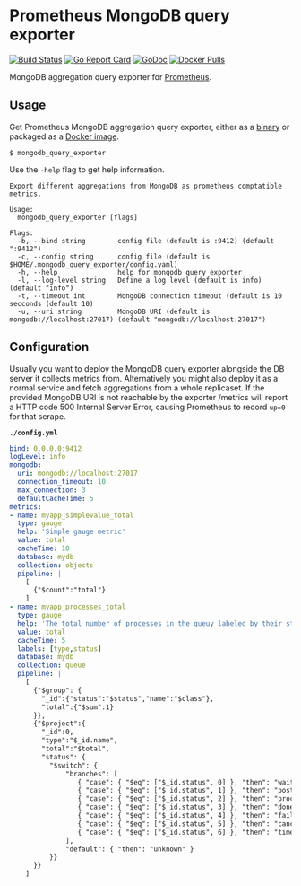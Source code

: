 # Prometheus MongoDB query exporter
[![Build Status](https://travis-ci.org/raffis/mongodb_query_exporter.svg)](https://travis-ci.org/raffis/mongodb_query_exporter)
[![Go Report Card](https://goreportcard.com/badge/github.com/raffis/mongodb_query_exporter)](https://goreportcard.com/report/github.com/raffis/mongodb_query_exporter)
[![GoDoc](https://godoc.org/github.com/raffis/mongodb_query_exporter?status.svg)](https://godoc.org/github.com/raffis/mongodb_query_exporter)
[![Docker Pulls](https://img.shields.io/docker/pulls/githubraffis/mongodb_query_exporter.svg?maxAge=604800)](https://hub.docker.com/r/githubraffis/mongodb_query_exporter)

MongoDB aggregation query exporter for [Prometheus](https://prometheus.io).


## Usage

Get Prometheus MongoDB aggregation query exporter, either as a [binary](https://github.com/raffis/mongodb_query_exporter/releases/latest) or packaged as a [Docker image](https://hub.docker.com/r/githubraffis/mongodb_query_exporter).

```
$ mongodb_query_exporter
```

Use the `-help` flag to get help information.

```
Export different aggregations from MongoDB as prometheus comptatible metrics.

Usage:
  mongodb_query_exporter [flags]

Flags:
  -b, --bind string        config file (default is :9412) (default ":9412")
  -c, --config string      config file (default is $HOME/.mongodb_query_exporter/config.yaml)
  -h, --help               help for mongodb_query_exporter
  -l, --log-level string   Define a log level (default is info) (default "info")
  -t, --timeout int        MongoDB connection timeout (default is 10 secconds (default 10)
  -u, --uri string         MongoDB URI (default is mongodb://localhost:27017) (default "mongodb://localhost:27017")
```

## Configuration

Usually you want to deploy the MongoDB query exporter alongside the DB server it collects metrics from.
Alternatively you might also deploy it as a normal service and fetch aggregations from a whole replicaset.
If the provided MongoDB URI is not reachable by the exporter /metrics will report a HTTP code 500 Internal Server Error,
causing Prometheus to record `up=0` for that scrape.



**`./config.yml`**

```yaml
bind: 0.0.0.0:9412
logLevel: info
mongodb:
  uri: mongodb://localhost:27017
  connection_timeout: 10
  max_connection: 3
  defaultCacheTime: 5
metrics:
- name: myapp_simplevalue_total
  type: gauge
  help: 'Simple gauge metric'
  value: total
  cacheTime: 10
  database: mydb
  collection: objects
  pipeline: |
    [
      {"$count":"total"}
    ]  
- name: myapp_processes_total
  type: gauge
  help: 'The total number of processes in the queuy labeled by their status'
  value: total
  cacheTime: 5
  labels: [type,status]
  database: mydb
  collection: queue
  pipeline: |
    [
      {"$group": {
        "_id":{"status":"$status","name":"$class"},
        "total":{"$sum":1}
      }},
      {"$project":{
        "_id":0,
        "type":"$_id.name",
        "total":"$total",
        "status": {
          "$switch": {
              "branches": [
                 { "case": { "$eq": ["$_id.status", 0] }, "then": "waiting" },
                 { "case": { "$eq": ["$_id.status", 1] }, "then": "postponed" },
                 { "case": { "$eq": ["$_id.status", 2] }, "then": "processing" },
                 { "case": { "$eq": ["$_id.status", 3] }, "then": "done" },
                 { "case": { "$eq": ["$_id.status", 4] }, "then": "failed" },
                 { "case": { "$eq": ["$_id.status", 5] }, "then": "canceled" },
                 { "case": { "$eq": ["$_id.status", 6] }, "then": "timeout" }
              ],
              "default": { "then": "unknown" }
          }}
      }}
    ]
```
